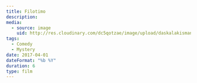 ```yaml
---
title: Filotimo
description: 
media:
  - source: image
    uid: http://res.cloudinary.com/dc5qotzae/image/upload/daskalakismanos/scenes/filotimo
tags: 
  - Comedy
  - Mystery
date: 2017-04-01
dateFormat: "%b %Y"
duration: 6
type: film
---
```


